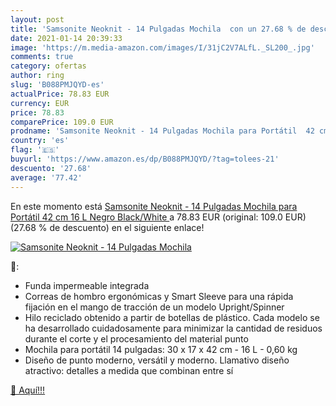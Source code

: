 ```yaml
---
layout: post
title: 'Samsonite Neoknit - 14 Pulgadas Mochila  con un 27.68 % de descuento'
date: 2021-01-14 20:39:33
image: 'https://m.media-amazon.com/images/I/31jC2V7ALfL._SL200_.jpg'
comments: true
category: ofertas
author: ring
slug: 'B088PMJQYD-es'
actualPrice: 78.83 EUR
currency: EUR
price: 78.83
comparePrice: 109.0 EUR
prodname: 'Samsonite Neoknit - 14 Pulgadas Mochila para Portátil  42 cm  16 L  Negro  Black/White '
country: 'es'
flag: '🇪🇸'
buyurl: 'https://www.amazon.es/dp/B088PMJQYD/?tag=tolees-21'
descuento: '27.68'
average: '77.42'
---
```


En este momento está [Samsonite Neoknit - 14 Pulgadas Mochila para Portátil  42 cm  16 L  Negro  Black/White ](https://www.amazon.es/dp/B088PMJQYD/?tag=tolees-21) a 78.83 EUR (original: 109.0 EUR) (27.68 %  de descuento) en el siguiente enlace!

[![Samsonite Neoknit - 14 Pulgadas Mochila ](https://m.media-amazon.com/images/I/31jC2V7ALfL._SL200_.jpg)](https://www.amazon.es/dp/B088PMJQYD/?tag=tolees-21)

🔎:

- Funda impermeable integrada
- Correas de hombro ergonómicas y Smart Sleeve para una rápida fijación en el mango de tracción de un modelo Upright/Spinner
- Hilo reciclado obtenido a partir de botellas de plástico. Cada modelo se ha desarrollado cuidadosamente para minimizar la cantidad de residuos durante el corte y el procesamiento del material punto
- Mochila para portátil 14 pulgadas: 30 x 17 x 42 cm - 16 L - 0,60 kg
- Diseño de punto moderno, versátil y moderno. Llamativo diseño atractivo: detalles a medida que combinan entre sí

[🛒 Aquí!!!](https://www.amazon.es/dp/B088PMJQYD/?tag=tolees-21)
